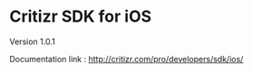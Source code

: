 # Critizr SDK for iOS

Version 1.0.1

Documentation link : http://critizr.com/pro/developers/sdk/ios/
